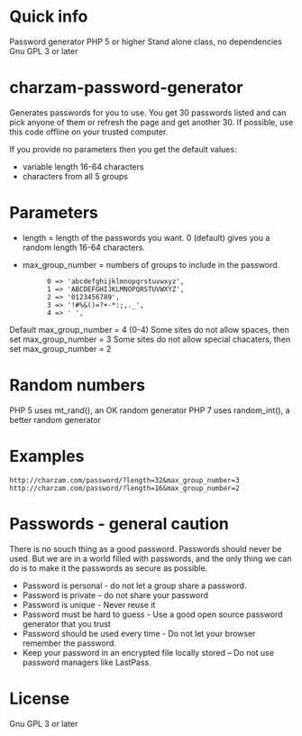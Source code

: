 # Quick info
Password generator
PHP 5 or higher
Stand alone class, no dependencies
Gnu GPL 3 or later

# charzam-password-generator
Generates passwords for you to use.
You get 30 passwords listed and can pick anyone of them or refresh the page and get another 30.
If possible, use this code offline on your trusted computer.

If you provide no parameters then you get the default values: 
* variable length 16-64 characters
* characters from all 5 groups

# Parameters
* length = length of the passwords you want. 0 (default) gives you a random length 16-64 characters.
* max_group_number = numbers of groups to include in the password. 

            0 => 'abcdefghijklmnopqrstuvwxyz',
            1 => 'ABCDEFGHIJKLMNOPQRSTUVWXYZ',
            2 => '0123456789',
            3 => '!#%&()=?+-*:;,._',
            4 => ' ',

Default max_group_number = 4 (0-4)
Some sites do not allow spaces, then set max_group_number = 3
Some sites do not allow special chacaters, then set max_group_number = 2

# Random numbers
PHP 5 uses mt_rand(), an OK random generator
PHP 7 uses random_int(), a better random generator

# Examples
    http://charzam.com/password/?length=32&max_group_number=3
    http://charzam.com/password/?length=16&max_group_number=2

# Passwords - general caution
There is no souch thing as a good password. Passwords should never be used. But we are in a world filled with passwords, and the only thing we can do is to make it the passwords as secure as possible.
* Password is personal - do not let a group share a password.
* Password is private – do not share your password
* Password is unique - Never reuse it
* Password must be hard to guess - Use a good open source password generator that you trust
* Password should be used every time - Do not let your browser remember the password.
* Keep your password in an encrypted file locally stored – Do not use password managers like LastPass.

# License
Gnu GPL 3 or later
